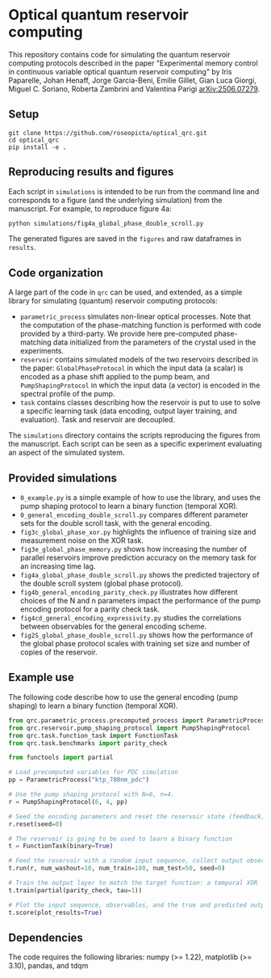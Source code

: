 # Optical quantum reservoir computing

This repository contains code for simulating the quantum reservoir computing protocols described in the paper "Experimental memory control in continuous variable optical quantum reservoir computing" by Iris Paparelle, Johan Henaff, Jorge Garcia-Beni, Emilie Gillet, Gian Luca Giorgi, Miguel C. Soriano, Roberta Zambrini and Valentina Parigi [arXiv:2506.07279](https://arxiv.org/abs/2506.07279).

## Setup

```shell
git clone https://github.com/roseopicta/optical_qrc.git
cd optical_qrc
pip install -e .
```

## Reproducing results and figures

Each script in ```simulations``` is intended to be run from the command line and corresponds to a figure (and the underlying simulation) from the manuscript. For example, to reproduce figure 4a:

```bash
python simulations/fig4a_global_phase_double_scroll.py
```

The generated figures are saved in the ```figures``` and raw dataframes in ```results```.

## Code organization

A large part of the code in ```qrc``` can be used, and extended, as a simple library for simulating (quantum) reservoir computing protocols:

* ```parametric_process``` simulates non-linear optical processes. Note that the computation of the phase-matching function is performed with code provided by a third-party. We provide here pre-computed phase-matching data initialized from the parameters of the crystal used in the experiments.
* ```reservoir``` contains simulated models of the two reservoirs described in the paper: ```GlobalPhaseProtocol``` in which the input data (a scalar) is encoded as a phase shift applied to the pump beam, and ```PumpShapingProtocol``` in which the input data (a vector) is encoded in the spectral profile of the pump.
* ```task``` contains classes describing how the reservoir is put to use to solve a specific learning task (data encoding, output layer training, and evaluation). Task and reservoir are decoupled.

The ```simulations``` directory contains the scripts reproducing the figures from the manuscript. Each script can be seen as a specific experiment evaluating an aspect of the simulated system.

## Provided simulations

* ```0_example.py``` is a simple example of how to use the library, and uses the pump shaping protocol to learn a binary function (temporal XOR).
* ```0_general_encoding_double_scroll.py``` compares different parameter sets for the double scroll task, with the general encoding.
* ```fig3c_global_phase_xor.py``` highlights the influence of training size and measurement noise on the XOR task.
* ```fig3e_global_phase_memory.py``` shows how increasing the number of parallel reservoirs improve prediction accuracy on the memory task for an increasing time lag.
* ```fig4a_global_phase_double_scroll.py``` shows the predicted trajectory of the double scroll system (global phase protocol).
* ```fig4b_general_encoding_parity_check.py``` illustrates how different choices of the N and n parameters impact the performance of the pump encoding protocol for a parity check task.
* ```fig4cd_general_encoding_expressivity.py``` studies the correlations between observables for the general encoding scheme.
* ```fig2S_global_phase_double_scroll.py``` shows how the performance of the global phase protocol scales with training set size and number of copies of the reservoir.

## Example use

The following code describe how to use the general encoding (pump shaping) to learn a binary function (temporal XOR).

```python
from qrc.parametric_process.precomputed_process import ParametricProcess
from qrc.reservoir.pump_shaping_protocol import PumpShapingProtocol
from qrc.task.function_task import FunctionTask
from qrc.task.benchmarks import parity_check

from functools import partial

# Load precomputed variables for PDC simulation
pp = ParametricProcess("ktp_780nm_pdc")

# Use the pump shaping protocol with N=6, n=4.
r = PumpShapingProtocol(6, 4, pp)

# Seed the encoding parameters and reset the reservoir state (feedback)
r.reset(seed=0)

# The reservoir is going to be used to learn a binary function
t = FunctionTask(binary=True)

# Feed the reservoir with a random input sequence, collect output observables
t.run(r, num_washout=10, num_train=180, num_test=50, seed=0)

# Train the output layer to match the target function: a temporal XOR
t.train(partial(parity_check, tau=1))

# Plot the input sequence, observables, and the true and predicted outputs
t.score(plot_results=True)
```

## Dependencies

The code requires the following libraries: numpy (>= 1.22), matplotlib (>= 3.10), pandas, and tdqm
